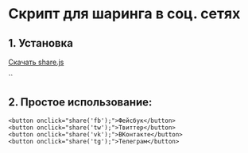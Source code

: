 # Скрипт для шаринга в соц. сетях

## 1. Установка

<p><a target="_blank" href="https://danielkon.github.io/share/share.js" class="btn btn-lg btn-primary mb-5" download>Скачать share.js</a></p>
<p>`<script src="https://danielkon.github.io/share/share.js"></script>`</p>

## 2. Простое использование:

`<button onclick="share('fb');">Фейсбук</button>`<br>
`<button onclick="share('tw');">Твиттер</button>`<br>
`<button onclick="share('vk');">ВКонтакте</button>`<br>
`<button onclick="share('tg');">Телеграм</button>`<br>

